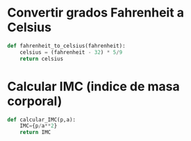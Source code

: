 # Convertir grados Fahrenheit a Celsius
```py
def fahrenheit_to_celsius(fahrenheit):
    celsius = (fahrenheit - 32) * 5/9
    return celsius
````

# Calcular IMC (indice de masa corporal) 
```py
def calcular_IMC(p,a):
    IMC={p/a**2}
    return IMC
```

